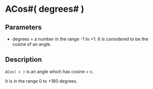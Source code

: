 # ACos#( degrees# )

## Parameters

- degrees = a number in the range -1 to +1. It is considered to be the cosine of an angle.

## Description

`ACos( c )` is an angle which has cosine = c.

It is in the range 0 to +180 degrees.
